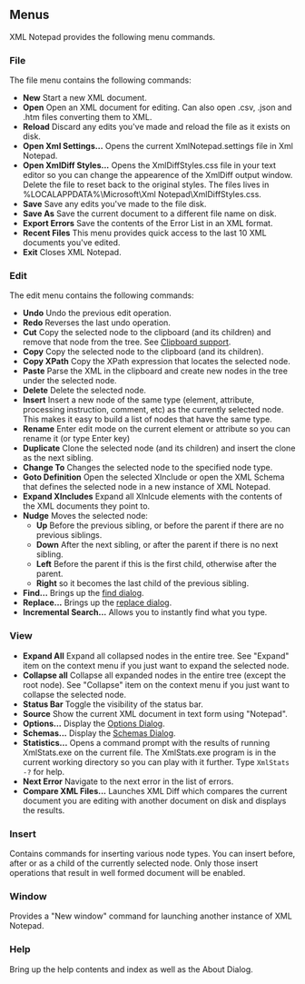 
## Menus
XML Notepad provides the following menu commands.

### File
The file menu contains the following commands:

- **New** Start a new XML document.
- **Open** Open an XML document for editing.  Can also open .csv, .json and .htm files converting them to XML.
- **Reload** Discard any edits you've made and reload the file as it exists on disk.
- **Open Xml Settings...** Opens the current XmlNotepad.settings file in Xml Notepad.
- **Open XmlDiff Styles...** Opens the XmlDiffStyles.css file in your text editor so you
can change the appearence of the XmlDiff output window. Delete the file to reset back to the original styles.  The files lives in %LOCALAPPDATA%\Microsoft\Xml Notepad\XmlDiffStyles.css.
- **Save** Save any edits you've made to the file disk.
- **Save As** Save the current document to a different file name on disk.
- **Export Errors** Save the contents of the Error List in an XML format.
- **Recent Files** This menu provides quick access to the last 10 XML documents you've edited.
- **Exit** Closes XML Notepad.

### Edit
The edit menu contains the following commands:

- **Undo** Undo the previous edit operation.
- **Redo** Reverses the last undo operation.
- **Cut** Copy the selected node to the clipboard (and its children) and remove that node from the tree. See [Clipboard support](clipboard.md).
- **Copy** Copy the selected node to the clipboard (and its children).
- **Copy XPath** Copy the XPath expression that locates the selected node.
- **Paste** Parse the XML in the clipboard and create new nodes in the tree under the selected node.
- **Delete** Delete the selected node.
- **Insert** Insert a new node of the same type (element, attribute, processing instruction, comment, etc) as the currently selected node.  This makes it easy to build a list of nodes that have the same type.
- **Rename** Enter edit mode on the current element or attribute so you can rename it (or type Enter key)
- **Duplicate** Clone the selected node (and its children) and insert the clone as the next sibling.
- **Change To** Changes the selected node to the specified node type.
- **Goto Definition** Open the selected XInclude or open the XML Schema that defines the selected node in a new instance of XML Notepad.
- **Expand XIncludes** Expand all XInlcude elements with the contents of the XML documents they point to.
- **Nudge** Moves the selected node:
    - **Up**     Before the previous sibling, or before the parent if there are no previous siblings.
    - **Down**     After the next sibling, or after the parent if there is no next sibling.
    - **Left**     Before the parent if this is the first child, otherwise after the parent.
    - **Right** so it becomes the last child of the previous sibling.
- **Find...** Brings up the [find dialog](find.md).
- **Replace...** Brings up the [replace dialog](find.md).
- **Incremental Search...** Allows you to instantly find what you type.

### View

- **Expand All** Expand all collapsed nodes in the entire tree. See "Expand" item on the context menu if you just want to expand the selected node.
- **Collapse all** Collapse all expanded nodes in the entire tree (except the root node). See "Collapse" item on the context menu if you just want to collapse the selected node.
- **Status Bar** Toggle the visibility of the status bar.
- **Source** Show the current XML document in text form using "Notepad".
- **Options...** Display the [Options Dialog](options.md).
- **Schemas...** Display the [Schemas Dialog](schemas.md).
- **Statistics...** Opens a command prompt with the results of running XmlStats.exe on the current file.
The XmlStats.exe program is in the current working directory so you can play with it further.  Type `XmlStats -?` for help.
- **Next Error** Navigate to the next error in the list of errors.
- **Compare XML Files...** Launches XML Diff which compares the current document you are editing with another document on disk and displays the results.

### Insert
Contains commands for inserting various node types. You can insert before, after or as a child of the currently selected node. Only those insert operations that result in well formed document will be enabled.

### Window
Provides a "New window" command for launching another instance of XML Notepad.

### Help
Bring up the help contents and index as well as the About Dialog.